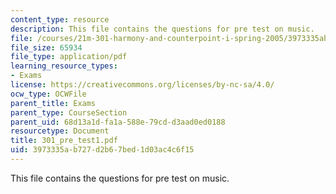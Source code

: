 ```yaml
---
content_type: resource
description: This file contains the questions for pre test on music.
file: /courses/21m-301-harmony-and-counterpoint-i-spring-2005/3973335ab727d2b67bed1d03ac4c6f15_301_pre_test1.pdf
file_size: 65934
file_type: application/pdf
learning_resource_types:
- Exams
license: https://creativecommons.org/licenses/by-nc-sa/4.0/
ocw_type: OCWFile
parent_title: Exams
parent_type: CourseSection
parent_uid: 68d13a1d-fa1a-588e-79cd-d3aad0ed0188
resourcetype: Document
title: 301_pre_test1.pdf
uid: 3973335a-b727-d2b6-7bed-1d03ac4c6f15
---
```

This file contains the questions for pre test on music.